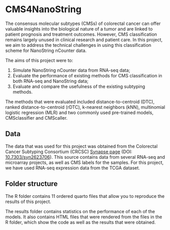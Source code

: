 # CMS4NanoString

The consensus molecular subtypes (CMSs) of colorectal cancer can offer valuable insights into the biological nature of a tumor and are linked to patient prognosis and treatment outcomes. However, CMS classification remains largely unused in clinical research and patient care. In this project, we aim to address the technical challenges in using this classification scheme for NanoString nCounter data.

The aims of this project were to:

1.  Simulate NanoString nCounter data from RNA-seq data;
2.  Evaluate the performance of existing methods for CMS classification in both RNA-seq and NanoString data;
3.  Evaluate and compare the usefulness of the existing subtyping methods.

The methods that were evaluated included distance-to-centroid (DTC), ranked distance-to-centroid (rDTC), k-nearest neighbors (kNN), multinomial logistic regression (MLR) and two commonly used pre-trained models, CMSclassifier and CMScaller.

## Data

The data that was used for this project was obtained from the Colorectal Cancer Subtyping Consortium (CRCSC) [Synapse page](https://www.synapse.org/Synapse:syn2623706/files/) (DOI: [10.7303/syn2623706](https://doi.org/10.7303/syn2623706)). This source contains data from several RNA-seq and microarray projects, as well as CMS labels for the samples. For this project, we have used RNA-seq expression data from the TCGA dataset.

## Folder structure

The R folder contains 11 ordered quarto files that allow you to reproduce the results of this project.

The results folder contains statistics on the performance of each of the models. It also contains HTML files that were rendered from the files in the R folder, which show the code as well as the results that were obtained.
